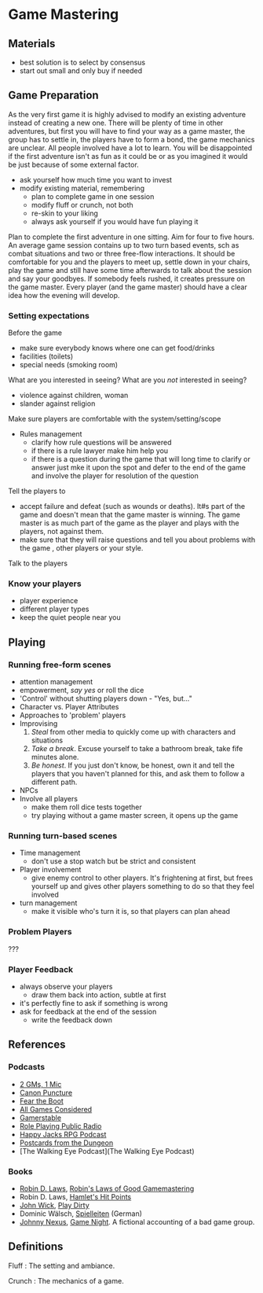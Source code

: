 # Game Mastering #

## Materials ##

- best solution is to select by consensus
- start out small and only buy if needed

## Game Preparation ##

As the very first game it is highly advised to modify an existing adventure instead of creating a new one. There will be plenty of time in other adventures, but first you will have to find your way as a game master, the group has to settle in, the players have to form a bond, the game mechanics are unclear. All people involved have a lot to learn. You will be disappointed if the first adventure isn't as fun as it could be or as you imagined it would be just because of some external factor.

- ask yourself  how much time you want to invest
- modify existing material, remembering
	- plan to complete game in one session
	- modify fluff or crunch, not both
	- re-skin to your liking
	- always ask yourself if you would have fun playing it

Plan to complete the first adventure in one sitting. Aim for four to five hours. An average game session contains up to two turn based events, sch as combat situations and two or three free-flow interactions. It should be comfortable for you and the players to meet up, settle down in your chairs, play the game and still have some time afterwards to talk about the session and say your goodbyes. If somebody feels rushed, it creates pressure on the game master. Every player (and the game master) should have a clear idea how the evening will develop.

### Setting expectations ###

Before the game

- make sure everybody knows where one can get food/drinks
- facilities (toilets)
- special needs (smoking room)

What are you interested in seeing?
What are you *not* interested in seeing?
 - violence against children, woman
 - slander against religion

Make sure players are comfortable with the system/setting/scope

- Rules management
	- clarify how rule questions will be answered
	- if there is a rule lawyer make him help you
	- if there is a question during the game that will long time to clarify or answer just mke it upon the spot and defer to the end of the game and involve the player for resolution of the question

Tell the players to

- accept failure and defeat (such as wounds or deaths). It#s part of the game and doesn't mean that the game master is winning. The game master is as much part of the game as the player and plays with the players, not against them.
- make sure that they will raise questions and tell you about problems with the game , other players or your style.

Talk to the players

### Know your players ###

- player experience
- different player types
- keep the quiet people near you

## Playing ##

### Running free-form scenes ###

- attention management
- empowerment, *say yes* or roll the dice
- 'Control' without shutting players down - "Yes, but..."
- Character vs. Player Attributes
- Approaches to 'problem' players
- Improvising
	1. *Steal* from other media to quickly come up with characters and situations
	2. *Take a break*. Excuse yourself to take a bathroom break, take fife minutes alone.
	3. *Be honest*. If you just don't know, be honest, own it and tell the players that you haven't planned for this, and ask them to follow a different path.
- NPCs
- Involve all players
	- make them roll dice tests together
	- try playing without a game master screen, it opens up the game

### Running turn-based scenes ###

- Time management
	- don't use a stop watch but be strict and consistent
- Player involvement
	- give enemy control to other players. It's frightening at first, but frees yourself up and gives other players something to do so that they feel involved
- turn management
	- make it visible who's turn it is, so that players can plan ahead

### Problem Players ###

???

### Player Feedback ###

- always observe your players
	- draw them back into action, subtle at first
- it's perfectly fine to ask if something is wrong
- ask for feedback at the end of the session
	- write the feedback down

## References ##

### Podcasts ###

- [2 GMs, 1 Mic](http://2gms1mic.com/)
- [Canon Puncture](http://canonpuncture.geekyandgenki.com/)
- [Fear the Boot](http://www.feartheboot.com/ftb/)
- [All Games Considered](http://www.agcpodcast.info/)
- [Gamerstable](http://gamerstable.com/)
- [Role Playing Public Radio](http://slangdesign.com/rppr/)
- [Happy Jacks RPG Podcast](http://www.happyjacks.org/)
- [Postcards from the Dungeon](http://pftdcast.com/)
- [The Walking Eye Podcast](The Walking Eye Podcast)

### Books ###

- [Robin D. Laws](http://en.wikipedia.org/wiki/Robin_Laws), [Robin's Laws of Good Gamemastering](http://www.goodreads.com/book/show/1785704.Robin_s_Laws_of_Good_Game_Mastering)
- Robin D. Laws, [Hamlet's Hit Points](http://www.goodreads.com/book/show/8704682-hamlet-s-hit-point)
- [John Wick](http://johnwickpresents.com/), [Play Dirty](http://johnwickpresents.com/market/products/playdirty.html)
- Dominic Wälsch, [Spielleiten](http://rpg.drivethrustuff.com/product_info.php?products_id=58457) (German)
- [Johnny Nexus](http://www.jonnynexus.com/), [Game Night](http://www.jonnynexus.com/gamenight/). A fictional accounting of a bad game group.

## Definitions ##

Fluff
: The setting and ambiance.

Crunch
: The mechanics of a game.